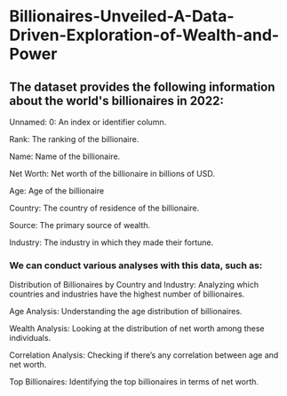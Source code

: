# Billionaires-Unveiled-A-Data-Driven-Exploration-of-Wealth-and-Power

## The dataset provides the following information about the world's billionaires in 2022:

Unnamed: 0: An index or identifier column.

Rank: The ranking of the billionaire.

Name: Name of the billionaire.

Net Worth: Net worth of the billionaire in billions of USD.

Age: Age of the billionaire

Country: The country of residence of the billionaire.

Source: The primary source of wealth.

Industry: The industry in which they made their fortune.

### We can conduct various analyses with this data, such as:

Distribution of Billionaires by Country and Industry: Analyzing which countries and industries have the highest number of billionaires.

Age Analysis: Understanding the age distribution of billionaires.

Wealth Analysis: Looking at the distribution of net worth among these individuals.

Correlation Analysis: Checking if there’s any correlation between age and net worth.

Top Billionaires: Identifying the top billionaires in terms of net worth.
